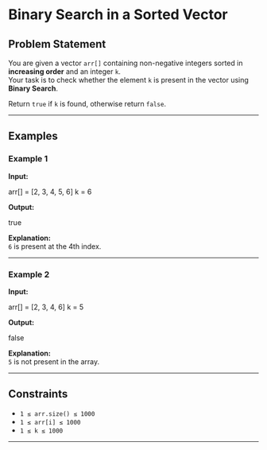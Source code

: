 # Binary Search in a Sorted Vector

## Problem Statement
You are given a vector `arr[]` containing non-negative integers sorted in **increasing order** and an integer `k`.  
Your task is to check whether the element `k` is present in the vector using **Binary Search**.

Return `true` if `k` is found, otherwise return `false`.

---

## Examples

### Example 1
**Input:**  

arr[] = [2, 3, 4, 5, 6]
k = 6

**Output:**  

true

**Explanation:**  
`6` is present at the 4th index.

---

### Example 2
**Input:**  

arr[] = [2, 3, 4, 6]
k = 5

**Output:**  

false

**Explanation:**  
`5` is not present in the array.

---

## Constraints
- `1 ≤ arr.size() ≤ 1000`  
- `1 ≤ arr[i] ≤ 1000`  
- `1 ≤ k ≤ 1000`  

---
